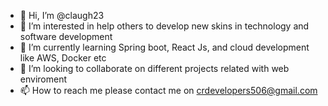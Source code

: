- 👋 Hi, I’m @claugh23
- 👀 I’m interested in help others to develop new skins in technology and software development 
- 🌱 I’m currently learning Spring boot, React Js, and cloud development like AWS, Docker etc
- 💞️ I’m looking to collaborate on different projects related with web enviroment
- 📫 How to reach me please contact me on crdevelopers506@gmail.com

<!---
claugh23/claugh23 is a ✨ special ✨ repository because its `README.md` (this file) appears on your GitHub profile.
You can click the Preview link to take a look at your changes.
--->
